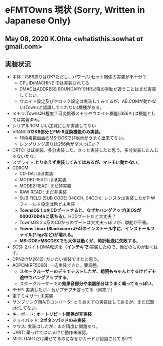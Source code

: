 # eFMTOwns 現状 (Sorry, Written in Japanese Only)
## May 08, 2020 K.Ohta <whatisthis.sowhat _at_ gmail.com>

## 実装状況
- 本体：i386周りはOK?ただし、パワー/リセット関係の実装が不十分？
  - CPUID/MACHINE IDは実装されてる
  - DMACはADDRESS BOUNDARYでHR以降の挙動が違うことはまだ実装してない。
  - ウエイト設定及びクロック設定は実装してみてるが、AB.COMが動かない(Townsと認識してくれない)機種がある。
- メモリ:Towns2H程度？可変拡張メモリやウエイト機能(i386も)は機能としては実装済み。
- シリアルROM:いい加減にしか実装してない
- VRAM: **512KB部分とFM-R互換機能のみ実装。**
  - 16色複数画面@MS-DOSで非表示がうまく出来てない。
  - レンダリング周りは256色がダメっぽい？
- CRTC: ほぼ実装。多分実装した。きっと実装したと思う。多分実装したんじゃないかな。
- スプライト:**とりあえず実装してみてはあるが、マトモに動かない**。
- CDROM:
  - CD-DA: ほぼ実装
  - MODE1 READ: ほぼ実装
  - MODE2 READ: まだ非実装
  - RAW READ  : まだ非実装
  - SUB FIELD (SUB CODE; 04CCH, 04CDh): レジスタは実装したがP-Wフィールド設定は殆ど未実装
  - **TownsOS 1.xをCDブートすると、なぜかハングアップ(BIOSが00007DD4hに落ちる)**。HDDブートだと大丈夫？
  - TownsOS 2.x系のCDからのブートは大丈夫っぽいが、挙動が不審。
  - **Towns Linux (Slackware+JE4)のインストール中に、インストールファイル(*.tgzなど)が壊れる。**
  - **MS-DOS+MSCDEXでも大体は動くが、時折転送に失敗する**。
- SCSI: 2バイトDMA転送を（**インチキで**)実装したので、殆どのものが動くはず。
- OPN2(YM2612): だいたい実装できたと思う。
- ADPCM(RF5C68): 一応実装できた。要調整。
  - **スタークルーザーのデモでテストしたが、朗読もちゃんとするけどデモ途中でハングアップする**。
  - スタークルーザーでの**効果音部分や楽器部分はうまく鳴ってるっぽい**。
- BEEP: 実装したが、音がプチプチ言ってる（何故？）
- 電子ミキサー: 未実装
- サンプリング用A/Dコンバータ: とりあえずの実装はしてあるが、まだ試験etcしてない。
- キーボード: **オートリピート関係が非実装**。
- ジョイパッド: **2ボタンパッドのみ実装**
- マウス: 実装はしたが、まだ精度に問題あり。
- UART: 乗っけてはいるけど動作未確認。
- MIDI: UARTだけ乗せてるのになぜかカードが認識されてる(??)
